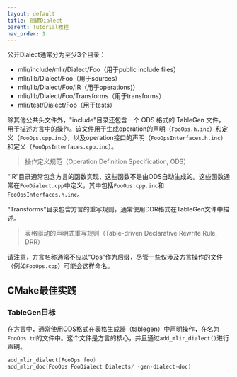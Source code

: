 ```yaml
---
layout: default
title: 创建Dialect
parent: Tutorial教程
nav_order: 1
---
```


公开Dialect通常分为至少3个目录：

- mlir/include/mlir/Dialect/Foo（用于public include files）
- mlir/lib/Dialect/Foo（用于sources）
- mlir/lib/Dialect/Foo/IR（用于operations)）
- mlir/lib/Dialect/Foo/Transforms（用于transforms）
- mlir/test/Dialect/Foo（用于tests）

除其他公共头文件外，"include"目录还包含一个 ODS 格式的 TableGen 文件，用于描述方言中的操作。该文件用于生成operation的声明（`FooOps.h.inc`）和定义（`FooOps.cpp.inc`），以及operation接口的声明（`FooOpsInterfaces.h.inc`）和定义（`FooOpsInterfaces.cpp.inc`）。

> 操作定义规范（Operation Definition Specification, ODS）

“IR”目录通常包含方言的函数实现，这些函数不是由ODS自动生成的。这些函数通常在`FooDialect.cpp`中定义，其中包括`FooOps.cpp.inc`和`FooOpsInterfaces.h.inc`。

“Transforms”目录包含方言的重写规则，通常使用DDR格式在TableGen文件中描述。

> 表格驱动的声明式重写规则（Table-driven Declarative Rewrite Rule, DRR）

请注意，方言名称通常不应以“Ops”作为后缀，尽管一些仅涉及方言操作的文件（例如`FooOps.cpp`）可能会这样命名。

## CMake最佳实践

### TableGen目标

在方言中，通常使用ODS格式在表格生成器（tablegen）中声明操作，在名为`FooOps.td`的文件中。这个文件是方言的核心，并且通过`add_mlir_dialect()`进行声明。

```cpp
add_mlir_dialect(FooOps foo)
add_mlir_doc(FooOps FooDialect Dialects/ -gen-dialect-doc)
```


